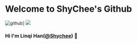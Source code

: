 # Welcome to ShyChee's Github
![github](https://img.shields.io/github/followers/shychee?logo=github&style=plastic)]
![](https://komarev.com/ghpvc/?username=shychee)
### Hi I'm Linqi Han([@Shychee](https://github.com/shychee)) 👋

<!--
**shychee/shychee** is a ✨ _special_ ✨ repository because its `README.md` (this file) appears on your GitHub profile.

Here are some ideas to get you started:

- 🔭 I’m currently working on ...
- 🌱 I’m currently learning ...
- 👯 I’m looking to collaborate on ...
- 🤔 I’m looking for help with ...
- 💬 Ask me about ...
- 📫 How to reach me: ...
- 😄 Pronouns: ...
- ⚡ Fun fact: ...
-->
